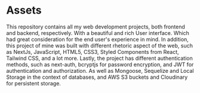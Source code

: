 # Assets
This repository contains all my web development projects, both frontend and backend, respectively. With a beautiful and rich User interface. 
Which had great consideration for the end user's experience in mind. In addition, this project of mine was built with different rhetoric
aspect of the web, such as NextJs, JavaScript, HTML5, CSS3, Styled Components from React, Tailwind CSS, and a lot more. Lastly, the project has
different authentication methods, such as next-auth, bcryptjs for password encryption, and JWT for authentication and authorization. As well as Mongoose,
Sequelize and Local Storage in the context of databases, and AWS S3 buckets and Cloudinary for persistent storage.
